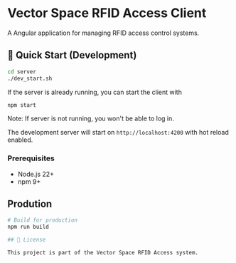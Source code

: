 # Vector Space RFID Access Client

A Angular application for managing RFID access control systems.

## 🚀 Quick Start (Development)

```bash
cd server
./dev_start.sh
```

If the server is already running, you can start the client with

```bash
npm start
```

Note: If server is not running, you won't be able to log in.

The development server will start on `http://localhost:4200` with hot reload enabled.

### Prerequisites

- Node.js 22+
- npm 9+

## Prodution

```bash
# Build for production
npm run build

## 📄 License

This project is part of the Vector Space RFID Access system.
```
